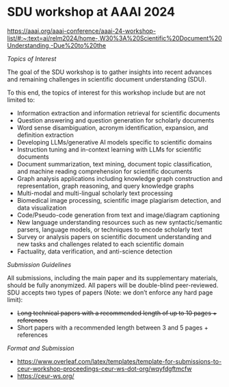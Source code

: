 # SDU workshop at AAAI 2024

https://aaai.org/aaai-conference/aaai-24-workshop-list/#:~:text=ai/relm2024/home-,W30%3A%20Scientific%20Document%20Understanding,-Due%20to%20the

_Topics of Interest_

The goal of the SDU workshop is to gather insights into recent advances and remaining challenges in scientific document understanding (SDU).

To this end, the topics of interest for this workshop include but are not limited to:

-   Information extraction and information retrieval for scientific documents
-   Question answering and question generation for scholarly documents
-   Word sense disambiguation, acronym identification, expansion, and definition extraction
-   Developing LLMs/generative AI models specific to scientific domains
-   Instruction tuning and in-context learning with LLMs for scientific documents
-   Document summarization, text mining, document topic classification, and machine reading comprehension for scientific documents
-   Graph analysis applications including knowledge graph construction and representation, graph reasoning, and query knowledge graphs
-   Multi-modal and multi-lingual scholarly text processing
-   Biomedical image processing, scientific image plagiarism detection, and data visualization
-   Code/Pseudo-code generation from text and image/diagram captioning
-   New language understanding resources such as new syntactic/semantic parsers, language models, or techniques to encode scholarly text
-   Survey or analysis papers on scientific document understanding and new tasks and challenges related to each scientific domain
-   Factuality, data verification, and anti-science detection

_Submission Guidelines_

All submissions, including the main paper and its supplementary materials, should be fully anonymized. All papers will be double-blind peer-reviewed. SDU accepts two types of papers (Note: we don’t enforce any hard page limit):

-   ~~Long technical papers with a recommended length of up to 10 pages + references~~
-   Short papers with a recommended length between 3 and 5 pages + references

_Format and Submission_

-   https://www.overleaf.com/latex/templates/template-for-submissions-to-ceur-workshop-proceedings-ceur-ws-dot-org/wqyfdgftmcfw
-   https://ceur-ws.org/
